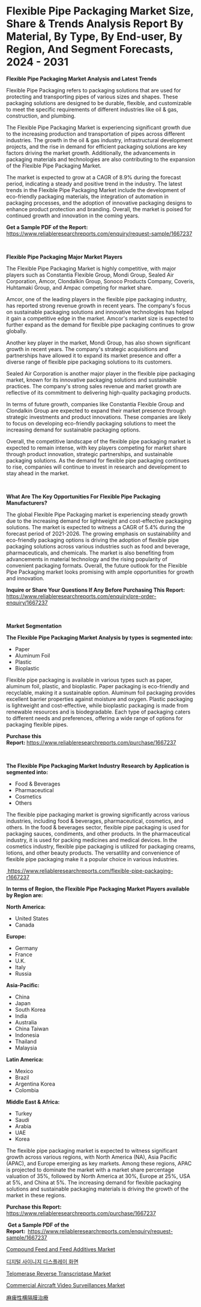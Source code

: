 <p><h1>Flexible Pipe Packaging Market Size, Share & Trends Analysis Report By Material, By Type, By End-user, By Region, And Segment Forecasts, 2024 - 2031</h1></p><p><strong>Flexible Pipe Packaging Market Analysis and Latest Trends</strong></p>
<p><p>Flexible Pipe Packaging refers to packaging solutions that are used for protecting and transporting pipes of various sizes and shapes. These packaging solutions are designed to be durable, flexible, and customizable to meet the specific requirements of different industries like oil & gas, construction, and plumbing.</p><p>The Flexible Pipe Packaging Market is experiencing significant growth due to the increasing production and transportation of pipes across different industries. The growth in the oil & gas industry, infrastructural development projects, and the rise in demand for efficient packaging solutions are key factors driving the market growth. Additionally, the advancements in packaging materials and technologies are also contributing to the expansion of the Flexible Pipe Packaging Market.</p><p>The market is expected to grow at a CAGR of 8.9% during the forecast period, indicating a steady and positive trend in the industry. The latest trends in the Flexible Pipe Packaging Market include the development of eco-friendly packaging materials, the integration of automation in packaging processes, and the adoption of innovative packaging designs to enhance product protection and branding. Overall, the market is poised for continued growth and innovation in the coming years.</p></p>
<p><strong>Get a Sample PDF of the Report:&nbsp;</strong> <a href="https://www.reliableresearchreports.com/enquiry/request-sample/1667237">https://www.reliableresearchreports.com/enquiry/request-sample/1667237</a></p>
<p>&nbsp;</p>
<p><strong>Flexible Pipe Packaging Major Market Players</strong></p>
<p><p>The Flexible Pipe Packaging Market is highly competitive, with major players such as Constantia Flexible Group, Mondi Group, Sealed Air Corporation, Amcor, Clondalkin Group, Sonoco Products Company, Coveris, Huhtamaki Group, and Ampac competing for market share.</p><p>Amcor, one of the leading players in the flexible pipe packaging industry, has reported strong revenue growth in recent years. The company's focus on sustainable packaging solutions and innovative technologies has helped it gain a competitive edge in the market. Amcor's market size is expected to further expand as the demand for flexible pipe packaging continues to grow globally.</p><p>Another key player in the market, Mondi Group, has also shown significant growth in recent years. The company's strategic acquisitions and partnerships have allowed it to expand its market presence and offer a diverse range of flexible pipe packaging solutions to its customers.</p><p>Sealed Air Corporation is another major player in the flexible pipe packaging market, known for its innovative packaging solutions and sustainable practices. The company's strong sales revenue and market growth are reflective of its commitment to delivering high-quality packaging products.</p><p>In terms of future growth, companies like Constantia Flexible Group and Clondalkin Group are expected to expand their market presence through strategic investments and product innovations. These companies are likely to focus on developing eco-friendly packaging solutions to meet the increasing demand for sustainable packaging options.</p><p>Overall, the competitive landscape of the flexible pipe packaging market is expected to remain intense, with key players competing for market share through product innovation, strategic partnerships, and sustainable packaging solutions. As the demand for flexible pipe packaging continues to rise, companies will continue to invest in research and development to stay ahead in the market.</p></p>
<p>&nbsp;</p>
<p><strong>What Are The Key Opportunities For Flexible Pipe Packaging Manufacturers?</strong></p>
<p><p>The global Flexible Pipe Packaging market is experiencing steady growth due to the increasing demand for lightweight and cost-effective packaging solutions. The market is expected to witness a CAGR of 5.4% during the forecast period of 2021-2026. The growing emphasis on sustainability and eco-friendly packaging options is driving the adoption of flexible pipe packaging solutions across various industries such as food and beverage, pharmaceuticals, and chemicals. The market is also benefiting from advancements in material technology and the rising popularity of convenient packaging formats. Overall, the future outlook for the Flexible Pipe Packaging market looks promising with ample opportunities for growth and innovation.</p></p>
<p><strong>Inquire or Share Your Questions If Any Before Purchasing This Report:</strong> <a href="https://www.reliableresearchreports.com/enquiry/pre-order-enquiry/1667237">https://www.reliableresearchreports.com/enquiry/pre-order-enquiry/1667237</a></p>
<p>&nbsp;</p>
<p><strong>Market Segmentation</strong></p>
<p><strong>The Flexible Pipe Packaging Market Analysis by types is segmented into:</strong></p>
<p><ul><li>Paper</li><li>Aluminum Foil</li><li>Plastic</li><li>Bioplastic</li></ul></p>
<p><p>Flexible pipe packaging is available in various types such as paper, aluminum foil, plastic, and bioplastic. Paper packaging is eco-friendly and recyclable, making it a sustainable option. Aluminum foil packaging provides excellent barrier properties against moisture and oxygen. Plastic packaging is lightweight and cost-effective, while bioplastic packaging is made from renewable resources and is biodegradable. Each type of packaging caters to different needs and preferences, offering a wide range of options for packaging flexible pipes.</p></p>
<p><strong>Purchase this Report:&nbsp;</strong><a href="https://www.reliableresearchreports.com/purchase/1667237">https://www.reliableresearchreports.com/purchase/1667237</a></p>
<p>&nbsp;</p>
<p><strong>The Flexible Pipe Packaging Market Industry Research by Application is segmented into:</strong></p>
<p><ul><li>Food & Beverages</li><li>Pharmaceutical</li><li>Cosmetics</li><li>Others</li></ul></p>
<p><p>The flexible pipe packaging market is growing significantly across various industries, including food & beverages, pharmaceutical, cosmetics, and others. In the food & beverages sector, flexible pipe packaging is used for packaging sauces, condiments, and other products. In the pharmaceutical industry, it is used for packing medicines and medical devices. In the cosmetics industry, flexible pipe packaging is utilized for packaging creams, lotions, and other beauty products. The versatility and convenience of flexible pipe packaging make it a popular choice in various industries.</p></p>
<p><a href="https://www.reliableresearchreports.com/flexible-pipe-packaging-r1667237">&nbsp;https://www.reliableresearchreports.com/flexible-pipe-packaging-r1667237</a></p>
<p><strong>In terms of Region, the Flexible Pipe Packaging Market Players available by Region are:</strong></p>
<p>
    <p> <strong> North America: </strong>
        <ul>
            <li>United States</li>
            <li>Canada</li>
        </ul>
        </p> 
    <p> <strong> Europe: </strong>
        <ul>
            <li>Germany</li>
            <li>France</li>
            <li>U.K.</li>
            <li>Italy</li>
            <li>Russia</li>
        </ul>
        </p> 
    <p> <strong> Asia-Pacific: </strong>
        <ul>
            <li>China</li>
            <li>Japan</li>
            <li>South Korea</li>
            <li>India</li>
            <li>Australia</li>
            <li>China Taiwan</li>
            <li>Indonesia</li>
            <li>Thailand</li>
            <li>Malaysia</li>
        </ul>
        </p> 
    <p> <strong> Latin America: </strong>
        <ul>
            <li>Mexico</li>
            <li>Brazil</li>
            <li>Argentina Korea</li>
            <li>Colombia</li>
        </ul>
        </p> 
    <p> <strong> Middle East & Africa: </strong>
        <ul>
            <li>Turkey</li>
            <li>Saudi</li>
            <li>Arabia</li>
            <li>UAE</li>
            <li>Korea</li>
        </ul>
    </p>
    </p>
<p><p>The flexible pipe packaging market is expected to witness significant growth across various regions, with North America (NA), Asia Pacific (APAC), and Europe emerging as key markets. Among these regions, APAC is projected to dominate the market with a market share percentage valuation of 35%, followed by North America at 30%, Europe at 25%, USA at 5%, and China at 5%. The increasing demand for flexible packaging solutions and sustainable packaging materials is driving the growth of the market in these regions.</p></p>
<p><strong>Purchase this Report: </strong><a href="https://www.reliableresearchreports.com/purchase/1667237">https://www.reliableresearchreports.com/purchase/1667237</a></p>
<p>&nbsp;<strong>Get a Sample PDF of the Report:&nbsp;&nbsp;</strong><a href="https://www.reliableresearchreports.com/enquiry/request-sample/1667237">https://www.reliableresearchreports.com/enquiry/request-sample/1667237</a></p>
<p><strong></strong></p>
<p><p><a href="https://github.com/Sarissaschmalingtr6fz2739/Market-Research-Report-List-2/blob/main/compound-feed-and-feed-additives-market.md">Compound Feed and Feed Additives Market</a></p><p><a href="https://github.com/wallacBahrtyinger567686/Market-Research-Report-List-1/blob/main/126052955245.md">디지털 사이니지 디스플레이 화면</a></p><p><a href="https://www.linkedin.com/pulse/telomerase-reverse-transcriptase-market-comprehensive-assessment-l9y3f">Telomerase Reverse Transcriptase Market</a></p><p><a href="https://github.com/jodemen/Market-Research-Report-List-2/blob/main/commercial-aircraft-video-surveillances-market.md">Commercial Aircraft Video Surveillances Market</a></p><p><a href="https://github.com/FrancoWeber2023/Market-Research-Report-List-1/blob/main/944196656976.md">麻痺性横隔膜治療</a></p></p>